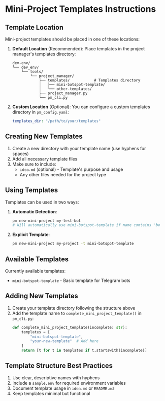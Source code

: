 # Mini-Project Templates Instructions

## Template Location
Mini-project templates should be placed in one of these locations:

1. **Default Location** (Recommended):
   Place templates in the project manager's templates directory:
   ```
   dev-env/
   └── dev_env/
       └── tools/
           └── project_manager/
               ├── templates/           # Templates directory
               │   ├── mini-botspot-template/
               │   └── other-templates/
               ├── project_manager.py
               └── pm_cli.py
   ```

2. **Custom Location** (Optional):
   You can configure a custom templates directory in `pm_config.yaml`:
   ```yaml
   templates_dir: "/path/to/your/templates"
   ```

## Creating New Templates

1. Create a new directory with your template name (use hyphens for spaces)
2. Add all necessary template files
3. Make sure to include:
   - `idea.md` (optional) - Template's purpose and usage
   - Any other files needed for the project type

## Using Templates

Templates can be used in two ways:

1. **Automatic Detection**:
   ```bash
   pm new-mini-project my-test-bot
   # Will automatically use mini-botspot-template if name contains 'bot'
   ```

2. **Explicit Template**:
   ```bash
   pm new-mini-project my-project -t mini-botspot-template
   ```

## Available Templates

Currently available templates:
- `mini-botspot-template` - Basic template for Telegram bots

## Adding New Templates

1. Create your template directory following the structure above
2. Add the template name to `complete_mini_project_template()` in `pm_cli.py`:
   ```python
   def complete_mini_project_template(incomplete: str):
       templates = [
           "mini-botspot-template",
           "your-new-template"  # Add here
       ]
       return [t for t in templates if t.startswith(incomplete)]
   ```

## Template Structure Best Practices

1. Use clear, descriptive names with hyphens
2. Include a `sample.env` for required environment variables
3. Document template usage in `idea.md` or `README.md`
4. Keep templates minimal but functional 